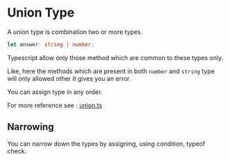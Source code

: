 # Union Type

A union type is combination two or more types.

```typescript
let answer: string | number;
```

Typescript allow only those method which are common to these types only.

Like, here the methods which are present in both `number` and `string` type will only allowed other it gives you an error.

You can assign type in any order.

For more reference see : [union.ts](union.ts)

## Narrowing

You can narrow down the types by assigning, using condition, typeof check.
